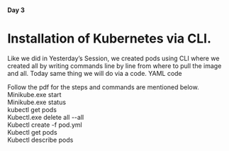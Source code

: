 #### Day 3

# Installation of Kubernetes via CLI.
Like we did in Yesterday’s Session, we created pods using CLI where we created all by writing commands line by line from where to pull the image and all.
Today same thing we will do via a code. YAML code

Follow the pdf for the steps and commands are mentioned below.
Minikube.exe start<br>
Minikube.exe status<br>
kubectl get pods<br>
Kubectl.exe delete all --all<br>
Kubectl create -f pod.yml<br>
Kubectl get pods<br>
Kubectl describe pods
